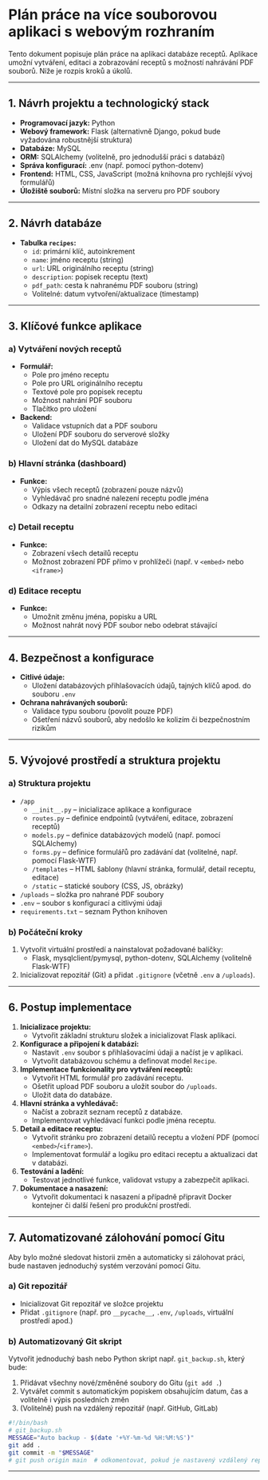 # Plán práce na více souborovou aplikaci s webovým rozhraním

Tento dokument popisuje plán práce na aplikaci databáze receptů. Aplikace umožní vytváření, editaci a zobrazování receptů s možností nahrávání PDF souborů. Níže je rozpis kroků a úkolů.

---

## 1. Návrh projektu a technologický stack

- **Programovací jazyk:** Python
- **Webový framework:** Flask (alternativně Django, pokud bude vyžadována robustnější struktura)
- **Databáze:** MySQL
- **ORM:** SQLAlchemy (volitelně, pro jednodušší práci s databází)
- **Správa konfigurací:** .env (např. pomocí python-dotenv)
- **Frontend:** HTML, CSS, JavaScript (možná knihovna pro rychlejší vývoj formulářů)
- **Úložiště souborů:** Místní složka na serveru pro PDF soubory

---

## 2. Návrh databáze

- **Tabulka `recipes`:**
  - `id`: primární klíč, autoinkrement
  - `name`: jméno receptu (string)
  - `url`: URL originálního receptu (string)
  - `description`: popisek receptu (text)
  - `pdf_path`: cesta k nahranému PDF souboru (string)
  - Volitelné: datum vytvoření/aktualizace (timestamp)

---

## 3. Klíčové funkce aplikace

### a) Vytváření nových receptů
- **Formulář:**
  - Pole pro jméno receptu
  - Pole pro URL originálního receptu
  - Textové pole pro popisek receptu
  - Možnost nahrání PDF souboru
  - Tlačítko pro uložení
- **Backend:**
  - Validace vstupních dat a PDF souboru
  - Uložení PDF souboru do serverové složky
  - Uložení dat do MySQL databáze

### b) Hlavní stránka (dashboard)
- **Funkce:**
  - Výpis všech receptů (zobrazení pouze názvů)
  - Vyhledávač pro snadné nalezení receptu podle jména
  - Odkazy na detailní zobrazení receptu nebo editaci

### c) Detail receptu
- **Funkce:**
  - Zobrazení všech detailů receptu
  - Možnost zobrazení PDF přímo v prohlížeči (např. v `<embed>` nebo `<iframe>`)

### d) Editace receptu
- **Funkce:**
  - Umožnit změnu jména, popisku a URL
  - Možnost nahrát nový PDF soubor nebo odebrat stávající

---

## 4. Bezpečnost a konfigurace

- **Citlivé údaje:**
  - Uložení databázových přihlašovacích údajů, tajných klíčů apod. do souboru `.env`
- **Ochrana nahrávaných souborů:**
  - Validace typu souboru (povolit pouze PDF)
  - Ošetření názvů souborů, aby nedošlo ke kolizím či bezpečnostním rizikům

---

## 5. Vývojové prostředí a struktura projektu

### a) Struktura projektu
- `/app`
  - `__init__.py` – inicializace aplikace a konfigurace
  - `routes.py` – definice endpointů (vytváření, editace, zobrazení receptů)
  - `models.py` – definice databázových modelů (např. pomocí SQLAlchemy)
  - `forms.py` – definice formulářů pro zadávání dat (volitelné, např. pomocí Flask-WTF)
  - `/templates` – HTML šablony (hlavní stránka, formulář, detail receptu, editace)
  - `/static` – statické soubory (CSS, JS, obrázky)
- `/uploads` – složka pro nahrané PDF soubory
- `.env` – soubor s konfigurací a citlivými údaji
- `requirements.txt` – seznam Python knihoven

### b) Počáteční kroky
1. Vytvořit virtuální prostředí a nainstalovat požadované balíčky:
   - Flask, mysqlclient/pymysql, python-dotenv, SQLAlchemy (volitelně Flask-WTF)
2. Inicializovat repozitář (Git) a přidat `.gitignore` (včetně `.env` a `/uploads`).

---

## 6. Postup implementace

1. **Inicializace projektu:**
   - Vytvořit základní strukturu složek a inicializovat Flask aplikaci.
2. **Konfigurace a připojení k databázi:**
   - Nastavit `.env` soubor s přihlašovacími údaji a načíst je v aplikaci.
   - Vytvořit databázovou schému a definovat model `Recipe`.
3. **Implementace funkcionality pro vytváření receptů:**
   - Vytvořit HTML formulář pro zadávání receptu.
   - Ošetřit upload PDF souboru a uložit soubor do `/uploads`.
   - Uložit data do databáze.
4. **Hlavní stránka a vyhledávač:**
   - Načíst a zobrazit seznam receptů z databáze.
   - Implementovat vyhledávací funkci podle jména receptu.
5. **Detail a editace receptu:**
   - Vytvořit stránku pro zobrazení detailů receptu a vložení PDF (pomocí `<embed>`/`<iframe>`).
   - Implementovat formulář a logiku pro editaci receptu a aktualizaci dat v databázi.
6. **Testování a ladění:**
   - Testovat jednotlivé funkce, validovat vstupy a zabezpečit aplikaci.
7. **Dokumentace a nasazení:**
   - Vytvořit dokumentaci k nasazení a případně připravit Docker kontejner či další řešení pro produkční prostředí.

---

## 7. Automatizované zálohování pomocí Gitu

Aby bylo možné sledovat historii změn a automaticky si zálohovat práci, bude nastaven jednoduchý systém verzování pomocí Gitu.

### a) Git repozitář
- Inicializovat Git repozitář ve složce projektu
- Přidat `.gitignore` (např. pro `__pycache__`, `.env`, `/uploads`, virtuální prostředí apod.)

### b) Automatizovaný Git skript

Vytvořit jednoduchý bash nebo Python skript např. `git_backup.sh`, který bude:
1. Přidávat všechny nové/změněné soubory do Gitu (`git add .`)
2. Vytvářet commit s automatickým popiskem obsahujícím datum, čas a volitelně i výpis posledních změn
3. (Volitelně) push na vzdálený repozitář (např. GitHub, GitLab)

```bash
#!/bin/bash
# git_backup.sh
MESSAGE="Auto backup - $(date '+%Y-%m-%d %H:%M:%S')"
git add .
git commit -m "$MESSAGE"
# git push origin main  # odkomentovat, pokud je nastavený vzdálený repozitář
```
---